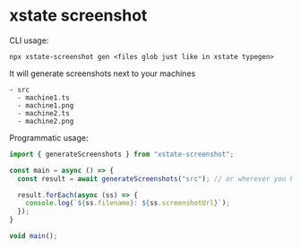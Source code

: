 # xstate screenshot

CLI usage:

```
npx xstate-screenshot gen <files glob just like in xstate typegen>
```

It will generate screenshots next to your machines
```
- src
  - machine1.ts
  - machine1.png
  - machine2.ts
  - machine2.png
```

Programmatic usage:

```ts
import { generateScreenshots } from "xstate-screenshot";

const main = async () => {
  const result = await generateScreenshots("src"); // or wherever you have your machines

  result.forEach(async (ss) => {
    console.log(`${ss.filename}: ${ss.screenshotUrl}`);
  });
}

void main();
```
